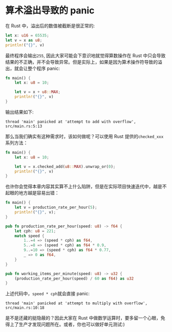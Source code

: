 # 算术溢出导致的 panic

在 Rust 中，溢出后的数值被截断是很正常的:

```rust
let x: u16 = 65535;
let v = x as u8;
println!("{}", v)
```

最终程序会输出`255`, 因此大家可能会下意识地就觉得算数操作在 Rust 中只会导致结果的不正确，并不会导致异常。但是实际上，如果是因为算术操作符导致的溢出，就会让整个程序 panic:

```rust
fn main() {
    let x: u8 = 10;

    let v = x + u8::MAX;
    println!("{}", v)
}
```

输出结果如下:

```console
thread 'main' panicked at 'attempt to add with overflow', src/main.rs:5:13
```

那么当我们确实有这种需求时，该如何做呢？可以使用 Rust 提供的`checked_xxx`系列方法：

```rust
fn main() {
    let x: u8 = 10;

    let v = x.checked_add(u8::MAX).unwrap_or(0);
    println!("{}", v)
}
```

也许你会觉得本章内容其实算不上什么陷阱，但是在实际项目快速迭代中，越是不起眼的地方越是容易出错：

```rust
fn main() {
    let v = production_rate_per_hour(5);
    println!("{}", v);
}

pub fn production_rate_per_hour(speed: u8) -> f64 {
    let cph: u8 = 221;
    match speed {
        1..=4 => (speed * cph) as f64,
        5..=8 => (speed * cph) as f64 * 0.9,
        9..=10 => (speed * cph) as f64 * 0.77,
        _ => 0 as f64,
    }
}

pub fn working_items_per_minute(speed: u8) -> u32 {
    (production_rate_per_hour(speed) / 60 as f64) as u32
}
```

上述代码中，`speed * cph`就会直接 panic:

```console
thread 'main' panicked at 'attempt to multiply with overflow', src/main.rs:10:18
```

是不是还藏的挺隐蔽的？因此大家在 Rust 中做数学运算时，要多留一个心眼，免得上了生产才发现问题所在。或者，你也可以做好单元测试:)

